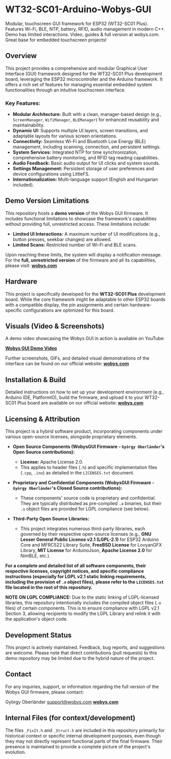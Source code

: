 # WT32-SC01-Arduino-Wobys-GUI

Modular, touchscreen GUI framework for ESP32 (WT32-SC01 Plus). Features Wi-Fi, BLE, NTP, battery, RFID, audio management in modern C++. Demo has limited interactions. Video, guides & full version at wobys.com. Great base for embedded touchscreen projects!

## Overview

This project provides a comprehensive and modular Graphical User Interface (GUI) framework designed for the WT32-SC01 Plus development board, leveraging the ESP32 microcontroller and the Arduino framework. It offers a rich set of features for managing essential embedded system functionalities through an intuitive touchscreen interface.

### Key Features:

*   **Modular Architecture:** Built with a clean, manager-based design (e.g., `ScreenManager`, `WifiManager`, `BLEManager`) for enhanced reusability and maintainability.
*   **Dynamic UI:** Supports multiple UI layers, screen transitions, and adaptable layouts for various screen orientations.
*   **Connectivity:** Seamless Wi-Fi and Bluetooth Low Energy (BLE) management, including scanning, connection, and persistent settings.
*   **System Services:** Integrated NTP for time synchronization, comprehensive battery monitoring, and RFID tag reading capabilities.
*   **Audio Feedback:** Basic audio output for UI clicks and system sounds.
*   **Settings Management:** Persistent storage of user preferences and device configurations using LittleFS.
*   **Internationalization:** Multi-language support (English and Hungarian included).

## Demo Version Limitations

This repository hosts a **demo version** of the Wobys GUI firmware. It includes functional limitations to showcase the framework's capabilities without providing full, unrestricted access. These limitations include:

*   **Limited UI Interactions:** A maximum number of UI modifications (e.g., button presses, seekbar changes) are allowed.
*   **Limited Scans:** Restricted number of Wi-Fi and BLE scans.

Upon reaching these limits, the system will display a notification message. For the **full, unrestricted version** of the firmware and all its capabilities, please visit: **[wobys.com](https://wobys.com/)**

## Hardware

This project is specifically developed for the **WT32-SC01 Plus** development board. While the core framework might be adaptable to other ESP32 boards with a compatible display, the pin assignments and certain hardware-specific configurations are optimized for this board.

## Visuals (Video & Screenshots)

A demo video showcasing the Wobys GUI in action is available on YouTube:

**[Wobys GUI Demo Video](https://www.youtube.com/watch?v=vYAENE0a03o)**

Further screenshots, GIFs, and detailed visual demonstrations of the interface can be found on our official website: **[wobys.com](https://wobys.com/)**

## Installation & Build

Detailed instructions on how to set up your development environment (e.g., Arduino IDE, PlatformIO), build the firmware, and upload it to your WT32-SC01 Plus board are available on our official website: **[wobys.com](https://wobys.com/)**

## Licensing & Attribution

This project is a hybrid software product, incorporating components under various open-source licenses, alongside proprietary elements.

*   **Open Source Components (WobysGUI Firmware - `György Oberländer`'s Open Source contributions):**
    *   **License:** Apache License 2.0.
    *   This applies to header files (`.h`) and specific implementation files (`.cpp`, `.ino`) as detailed in the `LICENSES.txt` document.

*   **Proprietary and Confidential Components (WobysGUI Firmware - `György Oberländer`'s Closed Source contributions):**
    *   These components' source code is proprietary and confidential. They are typically distributed as pre-compiled `.a` binaries, but their `.o` object files are provided for LGPL compliance (see below).

*   **Third-Party Open Source Libraries:**
    *   This project integrates numerous third-party libraries, each governed by their respective open-source licenses (e.g., **GNU Lesser General Public License v2.1 (LGPL-2.1)** for ESP32 Arduino Core and MFRC522 Library Suite, **FreeBSD License** for LovyanGFX Library, **MIT License** for ArduinoJson, **Apache License 2.0** for NimBLE, etc.).

**For a complete and detailed list of all software components, their respective licenses, copyright notices, and specific compliance instructions (especially for LGPL v2.1 static linking requirements, including the provision of `.o` object files), please refer to the `LICENSES.txt` file located in the root of this repository.**

**NOTE ON LGPL COMPLIANCE:** Due to the static linking of LGPL-licensed libraries, this repository intentionally includes the compiled object files (`.o` files) of certain components. This is to ensure compliance with LGPL v2.1 Section 3, allowing recipients to modify the LGPL Library and relink it with the application's object code.

## Development Status

This project is actively maintained. Feedback, bug reports, and suggestions are welcome. Please note that direct contributions (pull requests) to this demo repository may be limited due to the hybrid nature of the project.

## Contact

For any inquiries, support, or information regarding the full version of the Wobys GUI firmware, please contact:

György Oberländer
[support@wobys.com](mailto:support@wobys.com)
**[wobys.com](https://wobys.com/)**

## Internal Files (for context/development)

The files `_FixIt.h` and `_Struct.h` are included in this repository primarily for historical context or specific internal development purposes, even though they may not directly represent functional parts of the final firmware. Their presence is maintained to provide a complete picture of the project's evolution.
